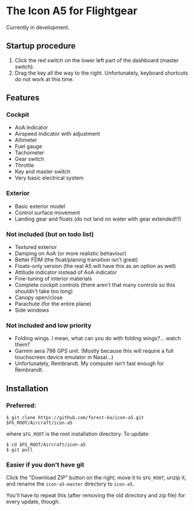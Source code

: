 # The Icon A5 for Flightgear

Currently in development.

## Startup procedure

1. Click the red switch on the lower left part of the dashboard (master switch).
2. Drag the key all the way to the right. Unfortunately, keyboard shortcuts do not work at this time.

## Features

### Cockpit

* AoA indicator
* Airspeed indicator with adjustment
* Altimeter
* Fuel gauge
* Tachometer
* Gear switch
* Throttle
* Key and master switch
* Very basic electrical system

###  Exterior

* Basic exterior model
* Control surface movement
* Landing gear and floats (do not land on water with gear extended!!!)

### Not included (but on todo list)

* Textured exterior
* Damping on AoA (or more realistic behaviour)
* Better FDM (the float/planing transition isn't great)
* Floats-only version (the real A5 will have this as an option as well)
* Attitude indicator instead of AoA indicator
* Fine-tuning of interior materials
* Complete cockpit controls (there aren't that many controls so this shouldn't take too long)
* Canopy open/close
* Parachute (for the entire plane)
* Side windows

### Not included and low priority

* Folding wings. I mean, what can you do with folding wings?... watch them?
* Garmin aera 796 GPS unit. (Mostly because this will require a full touchscreen device emulator in Nasal...)
* Unfortunately, Rembrandt. My computer isn't fast enough for Rembrandt.

## Installation

### Preferred:

    $ git clone https://github.com/forest-ka/icon-a5.git $FG_ROOT/Aircraft/icon-a5

where `$FG_ROOT` is the root installation directory. To update:

    $ cd $FG_ROOT/Aircraft/icon-a5
    $ git pull

### Easier if you don't have git

Click the "Download ZIP" button on the right, move it to `$FG_ROOT`, unzip it, and rename the
`icon-a5-master` directory to `icon-a5`.

You'll have to repeat this (after removing the old directory and zip file) for every update, though.

